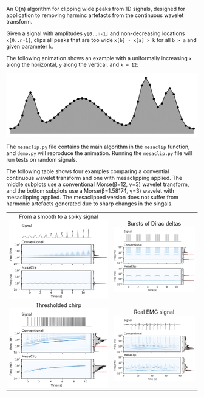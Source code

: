 An O(n) algorithm for clipping wide peaks from 1D signals, designed for application to removing harminc artefacts from the continuous wavelet transform.

Given a signal with amplitudes `y[0..n-1]` and non-decreasing locations `x[0..n-1]`,
clips all peaks that are too wide `x[b] - x[a] > k` for all `b > a` and given parameter `k`.

The following animation shows an example with a uniformally increasing `x` along the horizontal, `y` along the vertical, and `k = 12`:

![algorithm visualisation](output/mesaclip.gif)


The `mesaclip.py` file contains the main algorithm in the `mesaclip` function, and `demo.py` will reproduce the animation.
Running the `mesaclip.py` file will run tests on random signals.

The following table shows four examples comparing a convential continuous wavelet transform and one with mesaclipping applied.
The middle subplots use a conventional Morse(&beta;=12, &gamma;=3) wavelet transform, and the bottom subplots use a Morse(&beta;=1.58174, &gamma;=3) wavelet with mesaclipping applied. The mesaclipped version does not suffer from harmonic artefacts generated due to sharp changes in the singals.

| | |
:---:|:---:
From a smooth to a spiky signal ![](output/dirac_from_sin.png) | Bursts of Dirac deltas ![](output/burst_dirac.png)
Thresholded chirp               ![](output/chirp_thresh.png)   | Real EMG signal        ![](output/real.png)
